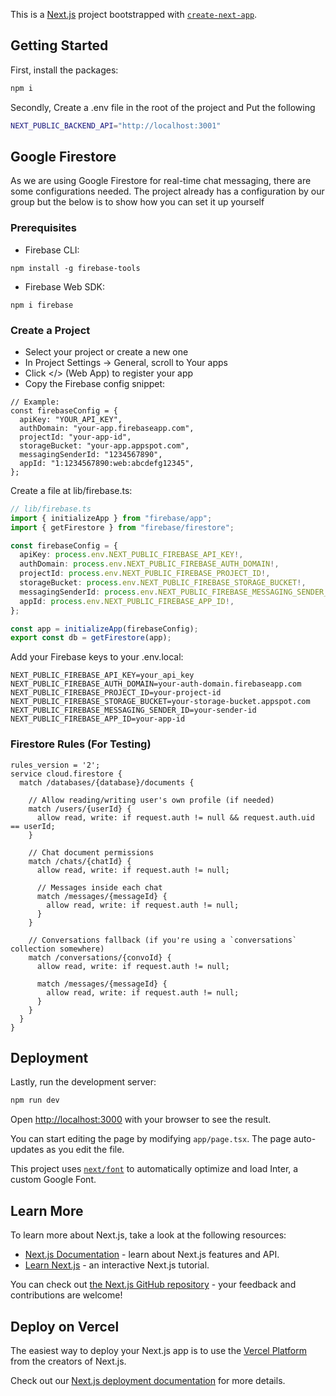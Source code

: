 This is a [Next.js](https://nextjs.org/) project bootstrapped with [`create-next-app`](https://github.com/vercel/next.js/tree/canary/packages/create-next-app).

## Getting Started
First, install the packages:
```bash
npm i
```

Secondly, Create a .env file in the root of the project and Put the following
```bash
NEXT_PUBLIC_BACKEND_API="http://localhost:3001"
```

## Google Firestore
As we are using Google Firestore for real-time chat messaging, there are some configurations needed. The project already has a configuration by our group but the below is to show how you can set it up yourself

### Prerequisites
- Firebase CLI: 
```
npm install -g firebase-tools
```
- Firebase Web SDK:
```
npm i firebase
```

### Create a Project
- Select your project or create a new one
- In Project Settings → General, scroll to Your apps
- Click </> (Web App) to register your app
- Copy the Firebase config snippet:
```
// Example:
const firebaseConfig = {
  apiKey: "YOUR_API_KEY",
  authDomain: "your-app.firebaseapp.com",
  projectId: "your-app-id",
  storageBucket: "your-app.appspot.com",
  messagingSenderId: "1234567890",
  appId: "1:1234567890:web:abcdefg12345",
};
```

Create a file at lib/firebase.ts:
```ts
// lib/firebase.ts
import { initializeApp } from "firebase/app";
import { getFirestore } from "firebase/firestore";

const firebaseConfig = {
  apiKey: process.env.NEXT_PUBLIC_FIREBASE_API_KEY!,
  authDomain: process.env.NEXT_PUBLIC_FIREBASE_AUTH_DOMAIN!,
  projectId: process.env.NEXT_PUBLIC_FIREBASE_PROJECT_ID!,
  storageBucket: process.env.NEXT_PUBLIC_FIREBASE_STORAGE_BUCKET!,
  messagingSenderId: process.env.NEXT_PUBLIC_FIREBASE_MESSAGING_SENDER_ID!,
  appId: process.env.NEXT_PUBLIC_FIREBASE_APP_ID!,
};

const app = initializeApp(firebaseConfig);
export const db = getFirestore(app);
```

Add your Firebase keys to your .env.local:
```
NEXT_PUBLIC_FIREBASE_API_KEY=your_api_key
NEXT_PUBLIC_FIREBASE_AUTH_DOMAIN=your-auth-domain.firebaseapp.com
NEXT_PUBLIC_FIREBASE_PROJECT_ID=your-project-id
NEXT_PUBLIC_FIREBASE_STORAGE_BUCKET=your-storage-bucket.appspot.com
NEXT_PUBLIC_FIREBASE_MESSAGING_SENDER_ID=your-sender-id
NEXT_PUBLIC_FIREBASE_APP_ID=your-app-id
```

### Firestore Rules (For Testing)
```
rules_version = '2';
service cloud.firestore {
  match /databases/{database}/documents {
    
    // Allow reading/writing user's own profile (if needed)
    match /users/{userId} {
      allow read, write: if request.auth != null && request.auth.uid == userId;
    }

    // Chat document permissions
    match /chats/{chatId} {
      allow read, write: if request.auth != null;

      // Messages inside each chat
      match /messages/{messageId} {
        allow read, write: if request.auth != null;
      }
    }

    // Conversations fallback (if you're using a `conversations` collection somewhere)
    match /conversations/{convoId} {
      allow read, write: if request.auth != null;

      match /messages/{messageId} {
        allow read, write: if request.auth != null;
      }
    }
  }
}
```
## Deployment
Lastly, run the development server:

```bash
npm run dev
```

Open [http://localhost:3000](http://localhost:3000) with your browser to see the result.

You can start editing the page by modifying `app/page.tsx`. The page auto-updates as you edit the file.

This project uses [`next/font`](https://nextjs.org/docs/basic-features/font-optimization) to automatically optimize and load Inter, a custom Google Font.

## Learn More

To learn more about Next.js, take a look at the following resources:

- [Next.js Documentation](https://nextjs.org/docs) - learn about Next.js features and API.
- [Learn Next.js](https://nextjs.org/learn) - an interactive Next.js tutorial.

You can check out [the Next.js GitHub repository](https://github.com/vercel/next.js/) - your feedback and contributions are welcome!

## Deploy on Vercel

The easiest way to deploy your Next.js app is to use the [Vercel Platform](https://vercel.com/new?utm_medium=default-template&filter=next.js&utm_source=create-next-app&utm_campaign=create-next-app-readme) from the creators of Next.js.

Check out our [Next.js deployment documentation](https://nextjs.org/docs/deployment) for more details.
